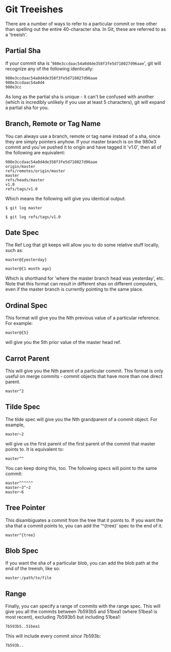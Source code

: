 # Git Treeishes

There are a number of ways to refer to a particular commit or tree other
than spelling out the entire 40-character sha.  In Git, these are referred
to as a 'treeish'.

## Partial Sha

If your commit sha is '<code>980e3ccdaac54a0d4de358f3fe5d718027d96aae</code>', git will 
recognize any of the following identically:

    980e3ccdaac54a0d4de358f3fe5d718027d96aae
    980e3ccdaac54a0d4
    980e3cc

As long as the partial sha is unique - it can't be confused with another
(which is incredibly unlikely if you use at least 5 characters), git will
expand a partial sha for you.

## Branch, Remote or Tag Name

You can always use a branch, remote or tag name instead of a sha, since they
are simply pointers anyhow.  If your master branch is on the 980e3 commit and
you've pushed it to origin and have tagged it 'v1.0', then all of the following
are equivalent:

    980e3ccdaac54a0d4de358f3fe5d718027d96aae
    origin/master
    refs/remotes/origin/master
    master
    refs/heads/master
    v1.0
    refs/tags/v1.0
    
Which means the following will give you identical output:

    $ git log master
    
    $ git log refs/tags/v1.0
    
## Date Spec

The Ref Log that git keeps will allow you to do some relative stuff locally, 
such as: 

    master@{yesterday}

    master@{1 month ago}
    
Which is shorthand for 'where the master branch head was yesterday', etc. Note
that this format can result in different shas on different computers, even if
the master branch is currently pointing to the same place.

## Ordinal Spec

This format will give you the Nth previous value of a particular reference.
For example:

    master@{5}

will give you the 5th prior value of the master head ref.
    
## Carrot Parent

This will give you the Nth parent of a particular commit.  This format is only
useful on merge commits - commit objects that have more than one direct parent.

    master^2
    
## Tilde Spec

The tilde spec will give you the Nth grandparent of a commit object.  For example,

    master~2
    
will give us the first parent of the first parent of the commit that master 
points to.  It is equivalent to:

    master^^

You can keep doing this, too.  The following specs will point to the same commit:

    master^^^^^^
    master~3^~2
    master~6

## Tree Pointer

This disambiguates a commit from the tree that it points to.  If you want the 
sha that a commit points to, you can add the '^{tree}' spec to the end of it.

    master^{tree}

## Blob Spec

If you want the sha of a particular blob, you can add the blob path at the
end of the treeish, like so:

    master:/path/to/file
    
## Range

Finally, you can specify a range of commits with the range spec.  This will
give you all the commits between 7b593b5 and 51bea1 (where 51bea1 is most recent),
excluding 7b593b5 but including 51bea1:

    7b593b5..51bea1

This will include every commit *since* 7b593b:

    7b593b.. 
